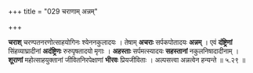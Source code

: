+++
title = "029 चराणाम् अन्नम्"

+++


**चराश्** चरण्पतनरणोत्साहयोगिनः श्येननकुलादयः । तेषाम् **अचराः** सर्पकपोतादयः **अन्नम्** । एवं **दंष्ट्रिणां** सिंहव्याघ्रादीनां **अदंष्ट्रिणः** रुरुपृषतादयो मृगाः । **अहस्ताः** सर्पमत्स्यादयः **सहस्तानां** नकुलनिषादादीनाम् । **शूराणां** महोत्साहयुक्तानां जीवितनिरपेक्षाणां **भीरवः** प्रियजीविताः । अल्पसत्त्वा अन्नत्वेन हन्यन्ते ॥ ५.२९ ॥